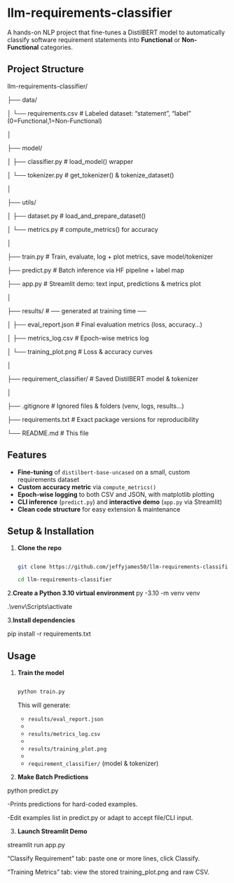 # llm-requirements-classifier

A hands-on NLP project that fine-tunes a DistilBERT model to automatically classify software requirement statements into **Functional** or **Non-Functional** categories.

## Project Structure
llm-requirements-classifier/

├── data/

│ └── requirements.csv # Labeled dataset: “statement”, “label” (0=Functional,1=Non-Functional)

│

├── model/

│ ├── classifier.py # load_model() wrapper

│ └── tokenizer.py # get_tokenizer() & tokenize_dataset()

│

├── utils/

│ ├── dataset.py # load_and_prepare_dataset()

│ └── metrics.py # compute_metrics() for accuracy

│

├── train.py # Train, evaluate, log + plot metrics, save model/tokenizer

├── predict.py # Batch inference via HF pipeline + label map

├── app.py # Streamlit demo: text input, predictions & metrics plot

│

├── results/ # ── generated at training time ──

│ ├── eval_report.json # Final evaluation metrics (loss, accuracy…)

│ ├── metrics_log.csv # Epoch-wise metrics log

│ └── training_plot.png # Loss & accuracy curves

│

├── requirement_classifier/ # Saved DistilBERT model & tokenizer

│

├── .gitignore # Ignored files & folders (venv, logs, results…)

├── requirements.txt # Exact package versions for reproducibility

└── README.md # This file

## Features

- **Fine-tuning** of `distilbert-base-uncased` on a small, custom requirements dataset  
- **Custom accuracy metric** via `compute_metrics()`  
- **Epoch-wise logging** to both CSV and JSON, with matplotlib plotting  
- **CLI inference** (`predict.py`) and **interactive demo** (`app.py` via Streamlit)  
- **Clean code structure** for easy extension & maintenance  

## Setup & Installation

1. **Clone the repo**  
   ```bash
   
   git clone https://github.com/jeffyjames50/llm-requirements-classifier.git
   
   cd llm-requirements-classifier

2.**Create a Python 3.10 virtual environment**
py -3.10 -m venv venv

.\venv\Scripts\activate

3.**Install dependencies**

pip install -r requirements.txt

## Usage

1. **Train the model**
    ```bash
    
    python train.py
    
    ```
    This will generate:
   
    - `results/eval_report.json`
    - 
    - `results/metrics_log.csv`
    - 
    - `results/training_plot.png`
    - 
    - `requirement_classifier/` (model & tokenizer)

3. **Make Batch Predictions**

python predict.py

-Prints predictions for hard-coded examples.

-Edit examples list in predict.py or adapt to accept file/CLI input.

3. **Launch Streamlit Demo**

streamlit run app.py

“Classify Requirement” tab: paste one or more lines, click Classify.

“Training Metrics” tab: view the stored training_plot.png and raw CSV.
